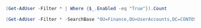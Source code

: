 ```powershell
(Get-AdUser -Filter * | Where {$_.Enabled -eq "True"}).Count
```
```powershell
(Get-AdUser -Filter * -SearchBase "OU=Finance,OU=UserAccounts,DC=CONTOSO,DC=COM" | Where {$_.Enabled -eq "True"}).Count
```